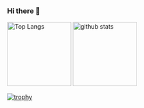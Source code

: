 ### Hi there 👋

<p align="left"> 
  <img alt="Top Langs" height="150px" src="https://github-readme-stats.vercel.app/api/top-langs/?username=tatsurou9003&layout=compact&count_private=true&show_icons=true&theme=cobalt" />
  <img alt="github stats" height="150px" src="https://github-readme-stats.vercel.app/api?username=tatsurou9003&count_private=true&show_icons=true&show_icons=true&theme=cobalt" />
</p>

[![trophy](https://github-profile-trophy.vercel.app/?username=tatsurou9003&theme=cobalt&column=7
)](https://github.com/ryo-ma/github-profile-trophy)
